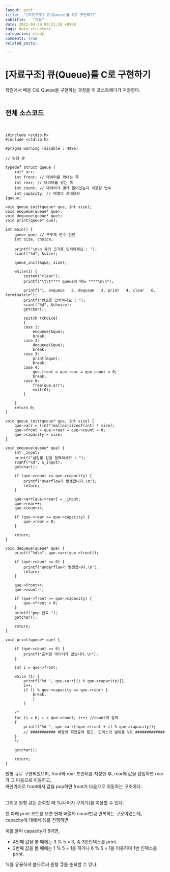 ```yaml
---
layout: post
title:  "[자료구조] 큐(Queue)를 C로 구현하기"
subtitle:   "개요"
date: 2022-04-29 09:21:28 +0900
tags: data_structure
categories: study
comments: true
related_posts:

---
```


# [자료구조] 큐(Queue)를 C로 구현하기<br/>

학원에서 배운 C로 Queue을 구현하는 과정을 이 포스트에다가 저장한다.<br/>
<br/>

## 전체 소스코드<br/>
<br/>

```
i#include <stdio.h>
#include <stdlib.h>

#pragma warning (disable : 4996)

// 원형 큐

typedef struct queue {
    int* arr;
    int front; // 데이터를 꺼내는 쪽
    int rear; // 데이터를 넣는 쪽
    int count; // 데이터가 몇개 들어있는지 저장할 변수
    int capacity; // 배열의 최대용량
}queue;

void queue_init(queue* que, int size);
void enqueue(queue* que);
void dequeue(queue* que);
void print(queue* que);

int main() {
    queue que; // 구조체 변수 선언
    int size, choice;

    printf("\n\n 큐의 크기를 입력하세요 : ");
    scanf("%d", &size);
    
    queue_init(&que, size);

    while(1) {
        system("clear");
        printf("\t\t**** queue의 메뉴 ****\n\n");

        printf("1. enqueue   2. dequeue   3. print   4. clear   0. terminate\n");
        printf("번호를 입력하세요 : ");
        scanf("%d", &choice);
        getchar();

        switch (choice)
        {
        case 1:
            enqueue(&que);
            break;
        case 2:
            dequeue(&que);
            break;
        case 3:
            print(&que);
            break;
        case 4:
            que.front = que.rear = que.count = 0;
            break;
        case 0:
            free(que.arr);
            exit(0);
        }

    }
    return 0;
}

void queue_init(queue* que, int size) {
    que->arr = (int*)malloc(sizeof(int) * size);
    que->front = que->rear = que->count = 0;
    que->capacity = size;
}

void enqueue(queue* que) {
    int _input;
    printf("삽입할 값을 입력하세요 : ");
    scanf("%d", &_input);
    getchar();

    if (que->count >= que->capacity) {
        printf("Overflow가 발생합니다.\n");
        return;
    }
    
    que->arr[que->rear] = _input;
    que->rear++;
    que->count++;

    if (que->rear >= que->capacity) {
        que->rear = 0;
    }
    
    return;
}

void dequeue(queue* que) {
    printf("%d\n", que->arr[que->front]);

    if (que->count <= 0) {
        printf("underflow가 발생합니다.\n");
        return;
    }

    que->front++;
    que->count--;

    if (que->front >= que->capacity) {
        que->front = 0;
    }
    printf("pop 완료.");
    getchar();

    return;
}

void print(queue* que) {
    
    if (que->count == 0) {
        printf("출력할 데이터가 없습니다.\n");
    }

    int i = que->front;

    while (1) {
        printf("%d ", que->arr[(i % que->capacity)]);
        i++;
        if (i % que->capacity == que->rear) {
            break;
            }
        }
    
    /*
    for (i = 0; i < que->count; i++) //count개 출력
	{
		printf("%d ", que->arr[(que->front + i) % que->capacity]);
        // ########### 배열의 회전출력 참고. 인덱스의 범위를 %로 #############
	}
    */
	
    getchar();

    return;
}
```

원형 큐로 구현되었으며, front와 rear 포인터를 지정한 후, rear에 값을 삽입하면 rear가 그 다음으로 이동하고,<br/>
마찬가지로 front에서 값을 pop하면 front가 다음으로 이동하는 구조이다.<br/>
<br/>

그리고 원형 큐는 순회할 때 %(나머지 구하기)를 이용할 수 있다.<br/>

맨 아래 print 코드를 보면 현재 배열의 count만큼 반복하는 구문이있는데,<br/>
capacity에 대해서 %를 진행하면<br/>

예를 들어 capacity가 5이면, <br/>

- 4번째 값을 볼 때에는 3 % 5 = 3, 즉 3번인덱스를 print.
- 2번째 값을 볼 때에는 1 % 5 = 1을 하거나 6 % 5 = 1을 이용하여 1번 인덱스를 print.

%를 유용하게 씀으로써 원형 큐를 순회할 수 있다.<br/>